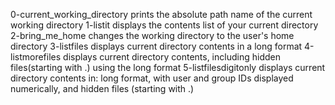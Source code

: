  0-current_working_directory prints the absolute path name of the current working directory
 1-listit displays the contents list of your current directory
 2-bring_me_home changes the working directory to the user's home directory
 3-listfiles displays current directory contents in a long format
 4-listmorefiles displays current directory contents, including hidden files(starting with .) using the long format
 5-listfilesdigitonly displays current directory contents in: long format, with user and group IDs displayed numerically, and hidden files (starting with .) 
